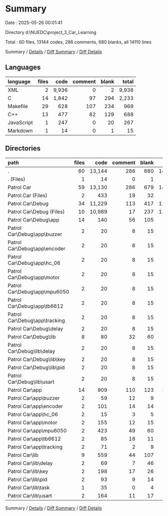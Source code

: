 # Summary

Date : 2025-05-26 00:01:41

Directory d:\\NUEDC\\project_3_Car_Learning

Total : 60 files,  13144 codes, 286 comments, 680 blanks, all 14110 lines

Summary / [Details](details.md) / [Diff Summary](diff.md) / [Diff Details](diff-details.md)

## Languages
| language | files | code | comment | blank | total |
| :--- | ---: | ---: | ---: | ---: | ---: |
| XML | 2 | 9,936 | 0 | 2 | 9,938 |
| C | 14 | 1,842 | 97 | 294 | 2,233 |
| Makefile | 29 | 628 | 107 | 234 | 969 |
| C++ | 13 | 477 | 82 | 129 | 688 |
| JavaScript | 1 | 247 | 0 | 20 | 267 |
| Markdown | 1 | 14 | 0 | 1 | 15 |

## Directories
| path | files | code | comment | blank | total |
| :--- | ---: | ---: | ---: | ---: | ---: |
| . | 60 | 13,144 | 286 | 680 | 14,110 |
| . (Files) | 1 | 14 | 0 | 1 | 15 |
| Patrol Car | 59 | 13,130 | 286 | 679 | 14,095 |
| Patrol Car (Files) | 2 | 433 | 19 | 32 | 484 |
| Patrol Car\\Debug | 34 | 11,229 | 113 | 417 | 11,759 |
| Patrol Car\\Debug (Files) | 10 | 10,989 | 17 | 237 | 11,243 |
| Patrol Car\\Debug\\app | 14 | 140 | 56 | 105 | 301 |
| Patrol Car\\Debug\\app\\buzzer | 2 | 20 | 8 | 15 | 43 |
| Patrol Car\\Debug\\app\\encoder | 2 | 20 | 8 | 15 | 43 |
| Patrol Car\\Debug\\app\\hc_06 | 2 | 20 | 8 | 15 | 43 |
| Patrol Car\\Debug\\app\\motor | 2 | 20 | 8 | 15 | 43 |
| Patrol Car\\Debug\\app\\mpu6050 | 2 | 20 | 8 | 15 | 43 |
| Patrol Car\\Debug\\app\\tb6612 | 2 | 20 | 8 | 15 | 43 |
| Patrol Car\\Debug\\app\\tracking | 2 | 20 | 8 | 15 | 43 |
| Patrol Car\\Debug\\delay | 2 | 20 | 8 | 15 | 43 |
| Patrol Car\\Debug\\lib | 8 | 80 | 32 | 60 | 172 |
| Patrol Car\\Debug\\lib\\delay | 2 | 20 | 8 | 15 | 43 |
| Patrol Car\\Debug\\lib\\key | 2 | 20 | 8 | 15 | 43 |
| Patrol Car\\Debug\\lib\\pid | 2 | 20 | 8 | 15 | 43 |
| Patrol Car\\Debug\\lib\\usart | 2 | 20 | 8 | 15 | 43 |
| Patrol Car\\app | 14 | 909 | 110 | 123 | 1,142 |
| Patrol Car\\app\\buzzer | 2 | 59 | 12 | 9 | 80 |
| Patrol Car\\app\\encoder | 2 | 101 | 14 | 14 | 129 |
| Patrol Car\\app\\hc_06 | 2 | 15 | 3 | 5 | 23 |
| Patrol Car\\app\\motor | 2 | 155 | 12 | 15 | 182 |
| Patrol Car\\app\\mpu6050 | 2 | 423 | 49 | 60 | 532 |
| Patrol Car\\app\\tb6612 | 2 | 85 | 18 | 11 | 114 |
| Patrol Car\\app\\tracking | 2 | 71 | 2 | 9 | 82 |
| Patrol Car\\lib | 9 | 559 | 44 | 107 | 710 |
| Patrol Car\\lib\\delay | 2 | 69 | 7 | 46 | 122 |
| Patrol Car\\lib\\key | 2 | 198 | 17 | 26 | 241 |
| Patrol Car\\lib\\pid | 2 | 93 | 9 | 14 | 116 |
| Patrol Car\\lib\\task | 1 | 35 | 0 | 4 | 39 |
| Patrol Car\\lib\\usart | 2 | 164 | 11 | 17 | 192 |

Summary / [Details](details.md) / [Diff Summary](diff.md) / [Diff Details](diff-details.md)